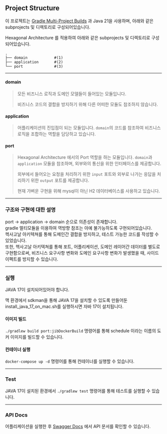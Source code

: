 ## Project Structure

이 프로젝트는 [Gradle Multi-Project Builds](https://docs.gradle.org/current/userguide/multi_project_builds.html) 과 Java 21을 사용하며,
아래와 같은 subprojects 및 디렉토리로 구성되어있습니다.

Hexagonal Architecture 를 적용하여 아래와 같은 subprojects 및 디렉토리로 구성되어있습니다.

```
.
├── domain            #(1)
├── application       #(2)
└── port              #(3)
```
---

#### domain
> 모든 비즈니스 로직과 도메인 모델들이 들어있는 모듈입니다.
>
> 비즈니스 코드의 결합을 방지하기 위해 다른 어떠한 모듈도 참조하지 않습니다.

#### application
> 어플리케이션의 진입점이 되는 모듈입니다. `domain`의 코드를 참조하여 비즈니스 로직을 조합하는 역할을 담당하고 있습니다.

#### port
> Hexagonal Architecture 에서의 Port 역할을 하는 모듈입니다. `domain`과 `application` 모듈을 참조하며, 외부와의 통신을 위한 인터페이스를 제공합니다.
>
> 외부에서 들어오는 요청을 처리하기 위한 `input` 포트와 외부로 나가는 응답을 처리하기 위한 `output` 포트를 제공합니다.
>
> 현재 가벼운 구현을 위해 mysql이 아닌 H2 데이터베이스를 사용하고 있습니다.

---
### 구조와 구현에 대한 설명

port -> application -> domain 순으로 의존성이 존재합니다.  
gradle 멀티모듈을 이용하여 역방향 참조는 아예 불가능하도록 구현되어있습니다.  
헥사고날 아키텍쳐를 통해 도메인간 결합을 방지하고, 테스트 가능한 코드를 작성할 수 있었습니다.  
또한, 헥사고날 아키텍쳐를 통해 포트, 어플리케이션, 도메인 레이어간 데이터를 별도로 구현함으로써, 비즈니스 요구사항 변화와 도메인 요구사항 변화가 발생했을 때, 사이드 이펙트를 방지할 수 있습니다.  


---
### 실행

JAVA 17이 설치되어있어야 합니다.

맥 환경에서 sdkman을 통해 JAVA 17을 설치할 수 있도록 만들어둔 install_java_17_on_mac.sh를 실행하시면 자바 17이 설치됩니다.

#### 이미지 빌드

`./gradlew build port:jibDockerBuild` 명령어를 통해 schedule 이라는 이름의 도커 이미지를 빌드할 수 있습니다.

#### 컨테이너 실행

`docker-compose up -d` 명령어를 통해 컨테이너를 실행할 수 있습니다.

---
### Test

JAVA 17이 설치된 환경에서 `./gradlew test` 명령어를 통해 테스트를 실행할 수 있습니다.

---
### API Docs

어플리케이션을 실행한 후 [Swagger Docs](http://localhost:8080/docs) 에서 API 문서를 확인할 수 있습니다.
